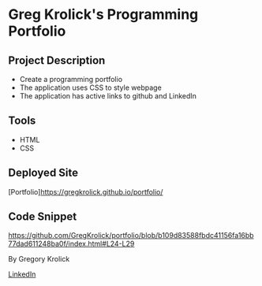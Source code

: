 # Greg Krolick's Programming Portfolio


## Project Description

+ Create a programming portfolio
+ The application uses CSS to style webpage
+ The application has active links to github and LinkedIn

## Tools
+ HTML
+ CSS

## Deployed Site

[Portfolio]https://gregkrolick.github.io/portfolio/

## Code Snippet
https://github.com/GregKrolick/portfolio/blob/b109d83588fbdc41156fa16bb77dad611248ba0f/index.html#L24-L29

By Gregory Krolick

[LinkedIn](https://www.linkedin.com/in/gregory-krolick-617515134/)